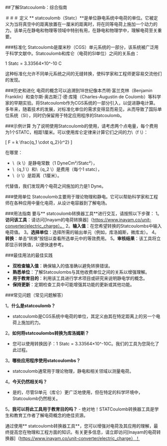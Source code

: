 ##了解Statcoulomb：综合指南

＃＃＃ 定义
** statcoulomb（Statc）**是单位静电系统中电荷的单位。它被定义为当将真空中的距离放置在一厘米的距离时，将在同等电荷上施加一个动力的力。该单元在静电和物理等领域中特别有用，在静电和物理学中，理解电荷至关重要。

###标准化
Statcoulomb是厘米秒（CGS）单元系统的一部分，该系统被广泛用于科学文献中。Statcoulomb和库仑（电荷的SI单位）之间的关系由：

1 Statc = 3.33564×10^-10 C

这种标准化允许不同单元系统之间的无缝转换，使科学家和工程师更容易交流他们的发现。

###历史和进化
电荷的概念可以追溯到18世纪像本杰明·富兰克林（Benjamin Franklin）和查尔斯·奥古斯汀·德·库隆（Charles-Augustin de Coulomb）等科学家的早期实验。将Statcoulomb作为CGS系统的一部分引入，以促进静电计算。多年来，随着技术的发展，对标准化单位的需求变得显而易见，从而导致了国际单位系统（SI），同时仍保留用于特定应用程序的Statcoulomb。

###示例计算
为了说明使用Statcoulomb的使用，请考虑两个点电量，每个费用为1个STATC，相距1厘米。可以使用库仑定律来计算它们之间的力\（f \）：

\[ F = k \frac{q_1 \cdot q_2}{r^2} \]

在哪里：
-  \（k \）是静电常数（1 DyneCm²/Statc²），
-  \（q_1 \）和\（q_2 \）是费用（每个1 statc），
-  \（r \）是距离（1厘米）。

代替值，我们发现两个电荷之间施加的力是1 Dyne。

###使用单位
Statcoulomb主要用于理论物理和静电。它可以帮助科学家和工程师在各种应用中量化电荷，从设计电容器到了解电场。

###用法指南
要与** statcoulomb转换器工具**进行交互，请按照以下步骤：
1。**访问该工具**：请访问[Inayam的电荷转换器]（https://www.inayam.co/unit-converter/electric_charge）。
2。**输入值**：在您希望转换的Statcoulombs中输入电荷值。
3。**选择单位**：选择所需的输出单元（例如，库洛姆斯，微库龙）。
4。**转换**：单击“转换”按钮以查看所选单元中的等效费用。
5。**审核结果**：该工具将立即显示转换值，以便快速参考。

###最佳用法的最佳实践
-  **双检查输入值**：确保输入的值准确以避免转换错误。
-  **熟悉单位**：了解Statcoulombs与其他收费单位之间的关系以增强理解。
-  **用于教育目的**：利用该工具进行学术项目或研究来说明静电学的概念。
-  **保持更新**：定期检查工具中可能增强其功能的更新或其他功能。

###常见问题（常见问题解答）

1。**什么是statcoulomb？**
-  statcoulomb是CGS系统中电荷的单位，其定义由其在特定距离上的另一个电荷上施加的力。

2。**如何将statcoulombs转换为库洛姆斯？**
- 您可以使用转换因子：1 Statc = 3.33564×10^-10C。我们的工具为您简化了此过程。

3。**哪些应用程序使用statcoulombs？**
-  statcoulomb通常用于理论物理，静电和相关领域以测量电荷。

4。**今天仍然相关吗？**
- 是的，尽管SI单元（库仑）更广泛地使用，但在特定的科学环境中，Statcoulomb仍然相关。

5。**我可以将此工具用于教育目的吗？** - 绝对地！STATCoulomb转换器工具是学生和教育工作者了解电荷概念的绝佳资源。

通过使用** statcoulomb转换器工具**，您可以增强对电荷及其应用的理解，最终提高您在物理和工程方面的知识。有关更多信息，请立即访问[Inayam的电荷转换器]（https://www.inayam.co/unit-converter/electric_charge）！